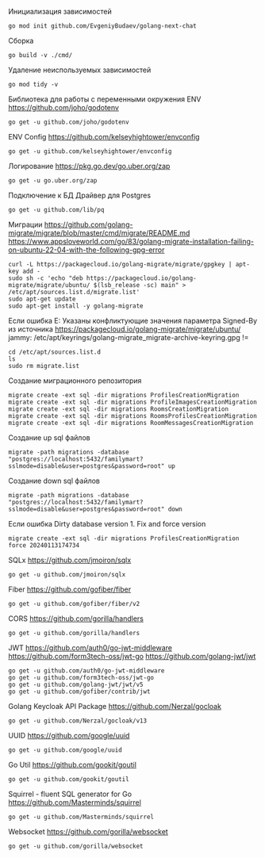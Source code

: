 Инициализация зависимостей
```
go mod init github.com/EvgeniyBudaev/golang-next-chat
```

Сборка
```
go build -v ./cmd/
```

Удаление неиспользуемых зависимостей
```
go mod tidy -v
```

Библиотека для работы с переменными окружения ENV
https://github.com/joho/godotenv
```
go get -u github.com/joho/godotenv
```

ENV Config
https://github.com/kelseyhightower/envconfig
```
go get -u github.com/kelseyhightower/envconfig
```

Логирование
https://pkg.go.dev/go.uber.org/zap
```
go get -u go.uber.org/zap
```

Подключение к БД
Драйвер для Postgres
```
go get -u github.com/lib/pq
```

Миграции
https://github.com/golang-migrate/migrate/blob/master/cmd/migrate/README.md
https://www.appsloveworld.com/go/83/golang-migrate-installation-failing-on-ubuntu-22-04-with-the-following-gpg-error
```
curl -L https://packagecloud.io/golang-migrate/migrate/gpgkey | apt-key add -
sudo sh -c 'echo "deb https://packagecloud.io/golang-migrate/migrate/ubuntu/ $(lsb_release -sc) main" > /etc/apt/sources.list.d/migrate.list'
sudo apt-get update
sudo apt-get install -y golang-migrate
```

Если ошибка E: Указаны конфликтующие значения параметра Signed-By из источника
https://packagecloud.io/golang-migrate/migrate/ubuntu/
jammy: /etc/apt/keyrings/golang-migrate_migrate-archive-keyring.gpg !=
```
cd /etc/apt/sources.list.d
ls
sudo rm migrate.list
```

Создание миграционного репозитория
```
migrate create -ext sql -dir migrations ProfilesCreationMigration
migrate create -ext sql -dir migrations ProfileImagesCreationMigration
migrate create -ext sql -dir migrations RoomsCreationMigration
migrate create -ext sql -dir migrations RoomsProfilesCreationMigration
migrate create -ext sql -dir migrations RoomMessagesCreationMigration
```

Создание up sql файлов
```
migrate -path migrations -database "postgres://localhost:5432/familymart?sslmode=disable&user=postgres&password=root" up
```

Создание down sql файлов

```
migrate -path migrations -database "postgres://localhost:5432/familymart?sslmode=disable&user=postgres&password=root" down
```

Если ошибка Dirty database version 1. Fix and force version
```
migrate create -ext sql -dir migrations ProfilesCreationMigration force 20240113174734
```

SQLx
https://github.com/jmoiron/sqlx
```
go get -u github.com/jmoiron/sqlx
```

Fiber
https://github.com/gofiber/fiber
```
go get -u github.com/gofiber/fiber/v2
```

CORS
https://github.com/gorilla/handlers
```
go get -u github.com/gorilla/handlers
```

JWT
https://github.com/auth0/go-jwt-middleware
https://github.com/form3tech-oss/jwt-go
https://github.com/golang-jwt/jwt
```
go get -u github.com/auth0/go-jwt-middleware
go get -u github.com/form3tech-oss/jwt-go
go get -u github.com/golang-jwt/jwt/v5
go get -u github.com/gofiber/contrib/jwt
```

Golang Keycloak API Package
https://github.com/Nerzal/gocloak
```
go get -u github.com/Nerzal/gocloak/v13
```

UUID
https://github.com/google/uuid
```
go get -u github.com/google/uuid
```

Go Util
https://github.com/gookit/goutil
```
go get -u github.com/gookit/goutil
```

Squirrel - fluent SQL generator for Go
https://github.com/Masterminds/squirrel
```
go get -u github.com/Masterminds/squirrel
```

Websocket
https://github.com/gorilla/websocket
```
go get -u github.com/gorilla/websocket
```